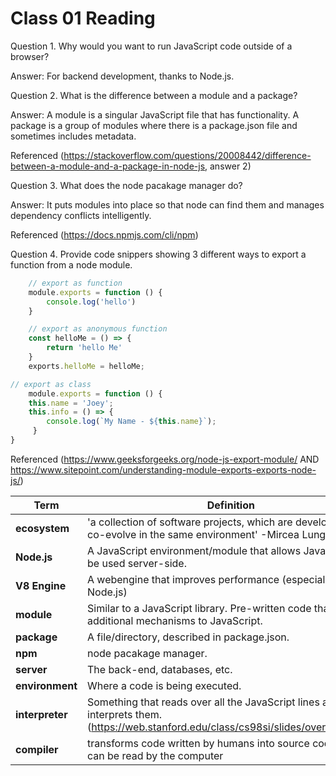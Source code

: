 # Class 01 Reading

Question 1. Why would you want to run JavaScript code outside of a browser?

Answer: For backend development, thanks to Node.js. 

Question 2. What is the difference between a module and a package?

Answer: A module is a singular JavaScript file that has functionality. A package is a group of modules where there is a package.json file and sometimes includes metadata.

Referenced (https://stackoverflow.com/questions/20008442/difference-between-a-module-and-a-package-in-node-js, answer 2)

Question 3. What does the node pacakage manager do?

Answer: It puts modules into place so that node can find them and manages dependency conflicts intelligently.

Referenced (https://docs.npmjs.com/cli/npm)

Question 4. Provide code snippers showing 3 different ways to export a function from a node module.

```js
    // export as function 
    module.exports = function () {
        console.log('hello')
    }
```

```js
    // export as anonymous function
    const helloMe = () => {
        return 'hello Me'
    }
    exports.helloMe = helloMe;
```

```js
// export as class
    module.exports = function () { 
    this.name = 'Joey'; 
    this.info = () => { 
        console.log(`My Name - ${this.name}`); 
     } 
} 
```
Referenced (https://www.geeksforgeeks.org/node-js-export-module/ AND https://www.sitepoint.com/understanding-module-exports-exports-node-js/)

| Term   | Definition  |
|---|---|
| **ecosystem**  | 'a collection of software projects, which are developed and co-evolve in the same environment' -Mircea Lungu  |
| **Node.js**  | A JavaScript environment/module that allows JavaScript to be used server-side.  |
| **V8 Engine**  | A webengine that improves performance (especially with Node.js)  |
| **module** |  Similar to a JavaScript library. Pre-written code that adds additional mechanisms to JavaScript.  |
| **package**  | A file/directory, described in package.json. |
| **npm**  | node pacakage manager.  |
| **server**  | The back-end, databases, etc.  |
| **environment**  | Where a code is being executed.  |
| **interpreter**  | Something that reads over all the JavaScript lines and interprets them. (https://web.stanford.edu/class/cs98si/slides/overview.html)|
| **compiler**  | transforms code written by humans into source code, which can be read by the computer |